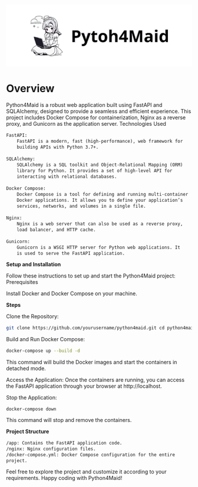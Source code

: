 ![Python4Maid](docs/python4maids.png)

# Overview

Python4Maid is a robust web application built using FastAPI and
SQLAlchemy, designed to provide a seamless and efficient experience. This
project includes Docker Compose for containerization, Nginx as a reverse
proxy, and Gunicorn as the application server.  Technologies Used

    FastAPI:
        FastAPI is a modern, fast (high-performance), web framework for
        building APIs with Python 3.7+.

    SQLAlchemy:
        SQLAlchemy is a SQL toolkit and Object-Relational Mapping (ORM)
        library for Python. It provides a set of high-level API for
        interacting with relational databases.

    Docker Compose:
        Docker Compose is a tool for defining and running multi-container
        Docker applications. It allows you to define your application’s
        services, networks, and volumes in a single file.

    Nginx:
        Nginx is a web server that can also be used as a reverse proxy,
        load balancer, and HTTP cache.

    Gunicorn:
        Gunicorn is a WSGI HTTP server for Python web applications. It
        is used to serve the FastAPI application.

**Setup and Installation**

Follow these instructions to set up and start the Python4Maid project:
Prerequisites

Install Docker and Docker Compose on your machine.

**Steps**

Clone the Repository:

```bash 
git clone https://github.com/yourusername/python4maid.git cd python4maid
```

Build and Run Docker Compose:

```bash
docker-compose up --build -d
```


This command will build the Docker images and start the containers in
detached mode.

Access the Application: Once the containers are running, you can access
the FastAPI application through your browser at http://localhost.

Stop the Application:

```bash
docker-compose down
```

This command will stop and remove the containers.

**Project Structure**

    /app: Contains the FastAPI application code.  
    /nginx: Nginx configuration files.  
    /docker-compose.yml: Docker Compose configuration for the entire 
    project.

Feel free to explore the project and customize it according to your
requirements. Happy coding with Python4Maid!
